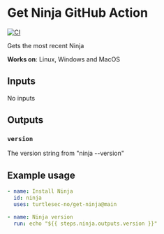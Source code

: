 # Get Ninja GitHub Action
[![CI](https://github.com/turtlesec-no/get-ninja/actions/workflows/main.yml/badge.svg)](https://github.com/turtlesec-no/get-ninja/actions/workflows/main.yml)

Gets the most recent Ninja

**Works on**: Linux, Windows and MacOS 

## Inputs

No inputs

## Outputs

### `version`

The version string from "ninja --version"

## Example usage

~~~~yaml
- name: Install Ninja
  id: ninja
  uses: turtlesec-no/get-ninja@main

- name: Ninja version
  run: echo "${{ steps.ninja.outputs.version }}"
~~~~
